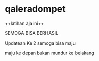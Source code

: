 # qaleradompet
++latihan aja ini++
 
SEMOGA BISA BERHASIL 

Updatean Ke 2 semoga bisa maju


maju ke depan bukan mundur ke belakang 
